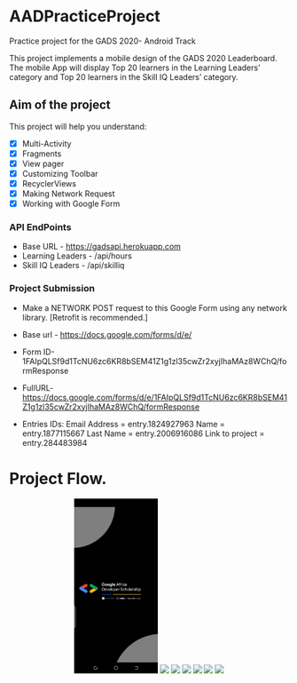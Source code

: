 # AADPracticeProject

Practice project for the GADS 2020- Android Track

This project implements a mobile design of the GADS 2020 Leaderboard.
The mobile App will display Top 20 learners in the Learning Leaders’ category and Top 20 learners in the Skill IQ Leaders’ category.

## Aim of the project
This project will help you understand:
- [x] Multi-Activity
- [x] Fragments
- [x] View pager
- [x] Customizing Toolbar
- [x] RecyclerViews
- [x] Making Network Request
- [x] Working with Google Form

### API EndPoints
- Base URL - https://gadsapi.herokuapp.com
- Learning Leaders - /api/hours
- Skill IQ Leaders - /api/skilliq

### Project Submission 

- Make a NETWORK POST request to this Google Form using any network library. 
[Retrofit is recommended.]
- Base url - https://docs.google.com/forms/d/e/
- Form ID-1FAIpQLSf9d1TcNU6zc6KR8bSEM41Z1g1zl35cwZr2xyjIhaMAz8WChQ/formResponse
- FullURL- https://docs.google.com/forms/d/e/1FAIpQLSf9d1TcNU6zc6KR8bSEM41Z1g1zl35cwZr2xyjIhaMAz8WChQ/formResponse

- Entries IDs:
Email Address = entry.1824927963
Name = entry.1877115667
Last Name = entry.2006916086
Link to project = entry.284483984

# Project Flow.
<p align="center">
<img src="images/screen1.png"width="30%>
<img src="images/screen2.png width="30%">
<img src="images/screen3.png width="30%">
<img src="images/screen4.png width="30%">
<img src="images/screen5.png width="30%">
<img src="images/screen6.png width="30%">
<img src="images/screen7.png width="30%">
<img src="images/screen8.png width="30%">
  </p>
